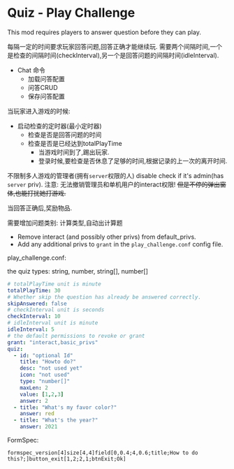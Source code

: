 # Quiz - Play Challenge

This mod requires players to answer question before they can play.

每隔一定的时间要求玩家回答问题,回答正确才能继续玩.
需要两个间隔时间,一个是检查的间隔时间(checkInterval),另一个是回答问题的间隔时间(idleInterval).

* Chat 命令
  * 加载问答配置
  * 问答CRUD
  * 保存问答配置

当玩家进入游戏的时候:

* 启动检查的定时器(最小定时器)
  * 检查是否是回答问题的时间
  * 检查是否是已经达到totalPlayTime
    * 当游戏时间到了,踢出玩家.
    * 登录时候,要检查是否休息了足够的时间,根据记录的上一次的离开时间.

不限制多人游戏的管理者(拥有`server`权限的人)
disable check if it's admin(has `server` priv).
注意: 无法撤销管理员和单机用户的interact权限!
~~但是不停的弹出窗体,也能打扰她打游戏.~~

当回答正确后,奖励物品.

需要增加问题类别: 计算类型,自动出计算题

- Remove interact (and possibly other privs) from default_privs.
- Add any additional privs to `grant` in the `play_challenge.conf` config file.

play_challenge.conf:

the quiz types: string, number, string[], number[]

```yaml
# totalPlayTime unit is minute
totalPlayTime: 30
# Whether skip the question has already be answered correctly.
skipAnswered: false
# checkInterval unit is seconds
checkInterval: 10
# idleInterval unit is minute
idleInterval: 5
# the default permissions to revoke or grant
grant: "interact,basic_privs"
quiz:
  - id: "optional Id"
    title: "Howto do?"
    desc: "not used yet"
    icon: "not used"
    type: "number[]"
    maxLen: 2
    value: [1,2,3]
    answer: 2
  - title: "What's my favor color?"
    answer: red
  - title: "What's the year?"
    answer: 2021
```

FormSpec:

```
formspec_version[4]size[4,4]field[0,0.4;4,0.6;title;How to do this?;]button_exit[1,2;2,1;btnExit;Ok]
```

